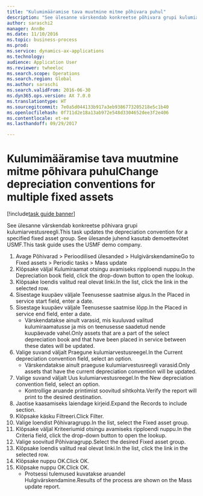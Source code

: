 ```yaml
--- 
title: "Kulumimääramise tava muutmine mitme põhivara puhul"
description: "See ülesanne värskendab konkreetse põhivara grupi kulumiarvestusreegli."
author: saraschi2
manager: AnnBe
ms.date: 11/10/2016
ms.topic: business-process
ms.prod: 
ms.service: dynamics-ax-applications
ms.technology: 
audience: Application User
ms.reviewer: twheeloc
ms.search.scope: Operations
ms.search.region: Global
ms.author: saraschi
ms.search.validFrom: 2016-06-30
ms.dyn365.ops.version: AX 7.0.0
ms.translationtype: HT
ms.sourcegitcommit: 7e0a5d044133b917a3eb9386773205218e5c1b40
ms.openlocfilehash: 0f711d2e18a13ab972e548d3304652dee3f2e406
ms.contentlocale: et-ee
ms.lasthandoff: 09/29/2017

---
```

# <a name="change-depreciation-conventions-for-multiple-fixed-assets"></a><span data-ttu-id="1989a-103">Kulumimääramise tava muutmine mitme põhivara puhul</span><span class="sxs-lookup"><span data-stu-id="1989a-103">Change depreciation conventions for multiple fixed assets</span></span>

[!include[task guide banner](../../includes/task-guide-banner.md)]

<span data-ttu-id="1989a-104">See ülesanne värskendab konkreetse põhivara grupi kulumiarvestusreegli.</span><span class="sxs-lookup"><span data-stu-id="1989a-104">This task updates the depreciation convention for a specified fixed asset group.</span></span> <span data-ttu-id="1989a-105">See ülesande juhend kasutab demoettevõtet USMF.</span><span class="sxs-lookup"><span data-stu-id="1989a-105">This task guide uses the USMF demo company.</span></span>

1. <span data-ttu-id="1989a-106">Avage Põhivarad > Perioodilised ülesanded > Hulgivärskendamine</span><span class="sxs-lookup"><span data-stu-id="1989a-106">Go to Fixed assets > Periodic tasks > Mass update</span></span>
2. <span data-ttu-id="1989a-107">Klõpsake väljal Kulumiraamat otsingu avamiseks ripploendi nuppu.</span><span class="sxs-lookup"><span data-stu-id="1989a-107">In the Depreciation book field, click the drop-down button to open the lookup.</span></span>
3. <span data-ttu-id="1989a-108">Klõpsake loendis valitud real olevat linki.</span><span class="sxs-lookup"><span data-stu-id="1989a-108">In the list, click the link in the selected row.</span></span>
4. <span data-ttu-id="1989a-109">Sisestage kuupäev väljale Teenusesse saatmise algus.</span><span class="sxs-lookup"><span data-stu-id="1989a-109">In the Placed in service start field, enter a date.</span></span>
5. <span data-ttu-id="1989a-110">Sisestage kuupäev väljale Teenusesse saatmise lõpp.</span><span class="sxs-lookup"><span data-stu-id="1989a-110">In the Placed in service end field, enter a date.</span></span>
    * <span data-ttu-id="1989a-111">Värskendatakse ainult varasid, mis kuuluvad valitud kulumiraamatusse ja mis on teenusesse saadetud nende kuupäevade vahel.</span><span class="sxs-lookup"><span data-stu-id="1989a-111">Only assets that are a part of the select depreciation book and that have been placed in service between these dates will be updated.</span></span>  
6. <span data-ttu-id="1989a-112">Valige suvand väljalt Praegune kulumiarvestusreegel.</span><span class="sxs-lookup"><span data-stu-id="1989a-112">In the Current depreciation convention field, select an option.</span></span>
    * <span data-ttu-id="1989a-113">Värskendatakse ainult praeguse kulumiarvestusreegli varasid.</span><span class="sxs-lookup"><span data-stu-id="1989a-113">Only assets that have the current depreciation convention will be updated.</span></span>  
7. <span data-ttu-id="1989a-114">Valige suvand väljalt Uus kulumiarvestusreegel.</span><span class="sxs-lookup"><span data-stu-id="1989a-114">In the New depreciation convention field, select an option.</span></span>
    * <span data-ttu-id="1989a-115">Kontrollige aruande printimist soovitud sihtkohta.</span><span class="sxs-lookup"><span data-stu-id="1989a-115">Verify the report will print to the desired destination.</span></span>  
8. <span data-ttu-id="1989a-116">Jaotise kaasamiseks laiendage kirjeid.</span><span class="sxs-lookup"><span data-stu-id="1989a-116">Expand the Records to include section.</span></span>
9. <span data-ttu-id="1989a-117">Klõpsake käsku Filtreeri.</span><span class="sxs-lookup"><span data-stu-id="1989a-117">Click Filter.</span></span>
10. <span data-ttu-id="1989a-118">Valige loendist Põhivaragrupp.</span><span class="sxs-lookup"><span data-stu-id="1989a-118">In the list, select the Fixed asset group.</span></span>
11. <span data-ttu-id="1989a-119">Klõpsake väljal Kriteeriumid otsingu avamiseks ripploendi nuppu.</span><span class="sxs-lookup"><span data-stu-id="1989a-119">In the Criteria field, click the drop-down button to open the lookup.</span></span>
12. <span data-ttu-id="1989a-120">Valige soovitud Põhivaragrupp.</span><span class="sxs-lookup"><span data-stu-id="1989a-120">Select the desired Fixed asset group.</span></span>
13. <span data-ttu-id="1989a-121">Klõpsake loendis valitud real olevat linki.</span><span class="sxs-lookup"><span data-stu-id="1989a-121">In the list, click the link in the selected row.</span></span>
14. <span data-ttu-id="1989a-122">Klõpsake nuppu OK.</span><span class="sxs-lookup"><span data-stu-id="1989a-122">Click OK.</span></span>
15. <span data-ttu-id="1989a-123">Klõpsake nuppu OK.</span><span class="sxs-lookup"><span data-stu-id="1989a-123">Click OK.</span></span>
    *  <span data-ttu-id="1989a-124">Protsessi tulemused kuvatakse aruandel Hulgivärskendamine.</span><span class="sxs-lookup"><span data-stu-id="1989a-124">Results of the process are shown on the Mass update report.</span></span>     


